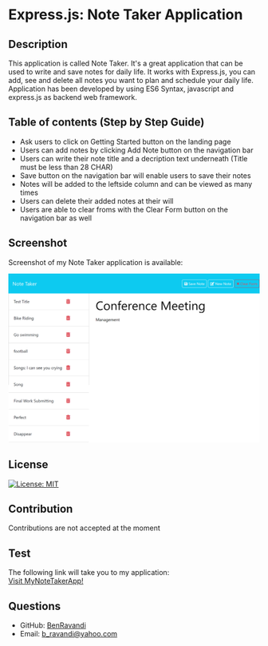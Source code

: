 
  # Express.js: Note Taker Application

  ## Description
  This application is called Note Taker. It's a great application that can be used to write and save notes for daily life. It works with Express.js, you can add, see and delete all notes you want to plan and schedule your daily life. Application has been developed by using ES6 Syntax, javascript and express.js as backend web framework.
  
  ## Table of contents (Step by Step Guide)

  - Ask users to click on Getting Started button on the landing page
  - Users can add notes by clicking Add Note button on the navigation bar
  - Users can write their note title and a decription text underneath (Title must be less than 28 CHAR)
  - Save button on the navigation bar will enable users to save their notes 
  - Notes will be added to the leftside column and can be viewed as many times
  - Users can delete their added notes at their will
  - Users are able to clear froms with the Clear Form button on the navigation bar as well
  

  ## Screenshot
  Screenshot of my Note Taker application is available:

!["The Note Taker application".](./Assets/localhost_3001_notes_.png?raw=true)


  ## License
  [![License: MIT](https://img.shields.io/badge/License-MIT-yellow.svg)](https://opensource.org/licenses/MIT)

  ## Contribution
  Contributions are not accepted at the moment

  ## Test
  The following link will take you to my application: <br>
 <a href="https://benravandi.github.io/PasswordGeneratorApp/">Visit MyNoteTakerApp!</a>

  ## Questions
  - GitHub: [BenRavandi](https://github.com/BenRavandi)
  - Email: b_ravandi@yahoo.com
